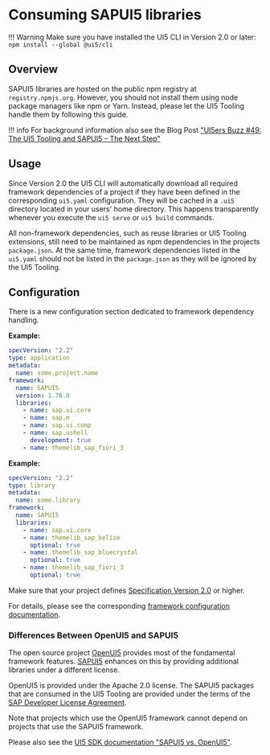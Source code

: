 # Consuming SAPUI5 libraries

!!! Warning
    Make sure you have installed the UI5 CLI in Version 2.0 or later: `npm install --global @ui5/cli`

## Overview

SAPUI5 libraries are hosted on the public npm registry at `registry.npmjs.org`. However, you should not install them using node package managers like npm or Yarn. Instead, please let the UI5 Tooling handle them by following this guide.

!!! info
    For background information also see the Blog Post ["UI5ers Buzz #49: The UI5 Tooling and SAPUI5 – The Next Step"](https://blogs.sap.com/2020/04/01/ui5ers-buzz-49-the-ui5-tooling-and-sapui5-the-next-step/)

## Usage
Since Version 2.0 the UI5 CLI will automatically download all required framework dependencies of a project if they have been defined in the corresponding `ui5.yaml` configuration. They will be cached in a `.ui5` directory located in your users' home directory. This happens transparently whenever you execute the `ui5 serve` or `ui5 build` commands.

All non-framework dependencies, such as reuse libraries or UI5 Tooling extensions, still need to be maintained as npm dependencies in the projects `package.json`. At the same time, framework dependencies listed in the `ui5.yaml` should not be listed in the `package.json` as they will be ignored by the UI5 Tooling.

## Configuration

There is a new configuration section dedicated to framework dependency handling.

**Example:**
```yaml
specVersion: "2.2"
type: application
metadata:
  name: some.project.name
framework:
  name: SAPUI5
  version: 1.76.0
  libraries:
    - name: sap.ui.core
    - name: sap.m
    - name: sap.ui.comp
    - name: sap.ushell
      development: true
    - name: themelib_sap_fiori_3
```

**Example:**
```yaml
specVersion: "2.2"
type: library
metadata:
  name: some.library
framework:
  name: SAPUI5
  libraries:
    - name: sap.ui.core
    - name: themelib_sap_belize
      optional: true
    - name: themelib_sap_bluecrystal
      optional: true
    - name: themelib_sap_fiori_3
      optional: true
```

Make sure that your project defines [Specification Version 2.0](./Configuration.md#specification-version-20) or higher.

For details, please see the corresponding [framework configuration documentation](././Configuration.md#framework-configuratio).

### Differences Between OpenUI5 and SAPUI5

The open source project [OpenUI5](https://openui5.org/) provides most of the fundamental framework features. [SAPUI5](https://ui5.sap.com/) enhances on this by providing additional libraries under a different license.

OpenUI5 is provided under the Apache 2.0 license. The SAPUI5 packages that are consumed in the UI5 Tooling are provided under the terms of the [SAP Developer License Agreement](https://tools.hana.ondemand.com/developer-license-3.1.txt).

Note that projects which use the OpenUI5 framework cannot depend on projects that use the SAPUI5 framework.

Please also see the [UI5 SDK documentation "SAPUI5 vs. OpenUI5"](https://ui5.sap.com/#/topic/5982a9734748474aa8d4af9c3d8f31c0).
